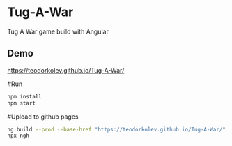# Tug-A-War
Tug A War game build with Angular

## Demo
https://teodorkolev.github.io/Tug-A-War/

#Run
```bash
npm install
npm start
```

#Upload to github pages
```bash
ng build --prod --base-href "https://teodorkolev.github.io/Tug-A-War/"
npx ngh
```
